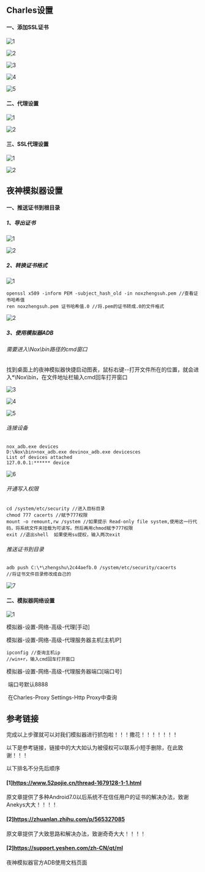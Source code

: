 ## Charles设置

#### 一、添加SSL证书

![1](https://github.com/lifirepot/Nos-s-Android7.0-Charles/blob/main/Screencap/CharlesCert/1.png)

![2](https://github.com/lifirepot/Nos-s-Android7.0-Charles/blob/main/Screencap/CharlesCert/2.png)

![3](https://github.com/lifirepot/Nos-s-Android7.0-Charles/blob/main/Screencap/CharlesCert/3.png)

![4](https://github.com/lifirepot/Nos-s-Android7.0-Charles/blob/main/Screencap/CharlesCert/4.png)

![5](https://github.com/lifirepot/Nos-s-Android7.0-Charles/blob/main/Screencap/CharlesCert/5.png)

#### 二、代理设置

![1](https://github.com/lifirepot/Nos-s-Android7.0-Charles/blob/main/Screencap/ProxySettings/1.png)

![2](https://github.com/lifirepot/Nos-s-Android7.0-Charles/blob/main/Screencap/ProxySettings/2.png)

#### 三、SSL代理设置

![1](https://github.com/lifirepot/Nos-s-Android7.0-Charles/blob/main/Screencap/SSLProsey/1.png)

![2](https://github.com/lifirepot/Nos-s-Android7.0-Charles/blob/main/Screencap/SSLProsey/2.png)

## 夜神模拟器设置

#### 一、推送证书到根目录

##### 	1、导出证书

![1](https://github.com/lifirepot/Nos-s-Android7.0-Charles/blob/main/Screencap/NoxCert/1.png)

![2](https://github.com/lifirepot/Nos-s-Android7.0-Charles/blob/main/Screencap/NoxCert/2.png)

##### 	2、转换证书格式

![1](https://github.com/lifirepot/Nos-s-Android7.0-Charles/blob/main/Screencap/ProxySettings/4.png)

```
openssl x509 -inform PEM -subject_hash_old -in noxzhengsuh.pem //查看证书哈希值
ren noxzhengsuh.pem 证书哈希值.0 //将.pem的证书转成.0的文件格式
```

![2](https://github.com/lifirepot/Nos-s-Android7.0-Charles/blob/main/Screencap/ProxySettings/5.png)

##### 3、使用模拟器ADB

###### 需要进入\Nox\bin路径的cmd窗口

找到桌面上的夜神模拟器快捷启动图表，鼠标右键--打开文件所在的位置，就会进入*\Nox\bin，在文件地址栏输入cmd回车打开窗口

![3](https://github.com/lifirepot/Nos-s-Android7.0-Charles/blob/main/Screencap/NoxCert/6.png)

![4](https://github.com/lifirepot/Nos-s-Android7.0-Charles/blob/main/Screencap/NoxCert/7.png)

![5](https://github.com/lifirepot/Nos-s-Android7.0-Charles/blob/main/Screencap/NoxCert/8.png)

###### 连接设备

```
nox_adb.exe devices
D:\Nox\bin>nox_adb.exe devinox_adb.exe devicesces
List of devices attached
127.0.0.1:****** device
```

![6](https://github.com/lifirepot/Nos-s-Android7.0-Charles/blob/main/Screencap/NoxCert/9.png)

###### 开通写入权限

```
cd /system/etc/security //进入目标目录
chmod 777 cacerts //赋予777权限
mount -o remount,rw /system //如果提示 Read-only file system,使用这一行代码，将系统文件夹挂载为可读写。然后再用chmod赋予777权限
exit //退出shell  如果使用su提权，输入两次exit
```

###### 推送证书到目录

```
adb push C:\*\zhengshu\2c44aefb.0 /system/etc/security/cacerts 
//将证书文件目录修改成自己的
```

![7](https://github.com/lifirepot/Nos-s-Android7.0-Charles/blob/main/Screencap/NoxCert/10.png)

#### 二、模拟器网络设置

![1](https://github.com/lifirepot/Nos-s-Android7.0-Charles/blob/main/Screencap/NoxCert/11.png)

模拟器-设置-网络-高级-代理[手动]

模拟器-设置-网络-高级-代理服务器主机[主机IP]

```
ipconfig //查询主机ip
//win+r，输入cmd回车打开窗口
```

模拟器-设置-网络-高级-代理服务器端口[端口号]

​	端口号默认8888

​	在Charles-Proxy Settings-Http Proxy中查询

## 参考链接

完成以上步骤就可以对我们模拟器进行抓包啦！！！撒花！！！！！！！

以下是参考链接，链接中的大大如认为被侵权可以联系小短手删除，在此致谢！！！

以下排名不分先后顺序

#### [1]https://www.52pojie.cn/thread-1679128-1-1.html

原文章提供了多种Android7.0以后系统不在信任用户的证书的解决办法，致谢Anekys大大！！！！

#### [2]https://zhuanlan.zhihu.com/p/565327085

原文章提供了大致思路和解决办法，致谢奇奇大大！！！！

#### [2]https://support.yeshen.com/zh-CN/qt/ml

夜神模拟器官方ADB使用文档页面
